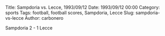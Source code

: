 Title: Sampdoria vs. Lecce, 1993/09/12
Date: 1993/09/12 00:00
Category: sports
Tags: football, football scores, Sampdoria, Lecce
Slug: sampdoria-vs-lecce
Author: carbonero


Sampdoria 2 - 1 Lecce
